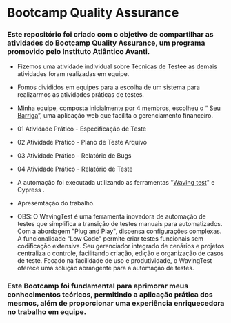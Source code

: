 # Bootcamp Quality Assurance 

### Este repositório foi criado com o objetivo de compartilhar as atividades do Bootcamp Quality Assurance, um programa promovido pelo Instituto Atlântico Avanti.

- Fizemos uma atividade individual sobre Técnicas de Testee as demais atividades foram realizadas em equipe.
  
- Fomos divididos em equipes para a escolha de um sistema para realizarmos as atividades práticas de testes.

- Minha equipe, composta inicialmente por 4 membros, escolheu o “ [Seu Barriga](https://seubarriga.wcaquino.me/login)”, uma aplicação web que facilita o gerenciamento financeiro. 

- 01 Atividade Prático - Especificação de Teste

- 02 Atividade Prático - Plano de Teste Arquivo

- 03 Atividade Prático - Relatório de Bugs

- 04 Atividade Prático - Relatório de Teste

- A automação foi executada utilizando as ferramentas "[Waving test](https://app.wavingtest.com/)"  e Cypress .

- Apresemtação do trabalho.

- OBS: O WavingTest é uma ferramenta inovadora de automação de testes que simplifica a transição de testes manuais para automatizados. Com a abordagem "Plug and Play", dispensa configurações complexas. A funcionalidade "Low Code" permite criar testes funcionais sem codificação extensiva. Seu gerenciador integrado de cenários e projetos centraliza o controle, facilitando criação, edição e organização de casos de teste. Focado na facilidade de uso e produtividade, o WavingTest oferece uma solução abrangente para a automação de testes.


### Este Bootcamp foi fundamental para aprimorar meus conhecimentos teóricos, permitindo a aplicação prática dos mesmos, além de proporcionar uma experiência enriquecedora no trabalho em equipe. 
